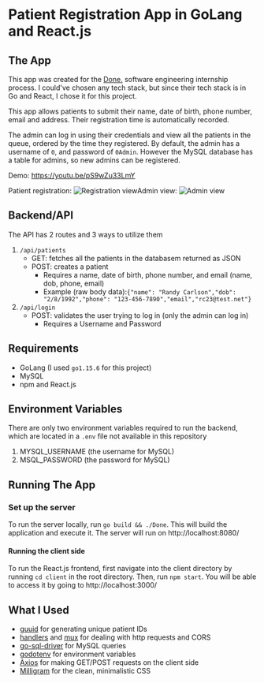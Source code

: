 # Patient Registration App in GoLang and React.js

## The App

This app was created for the [Done.](https://donefirst.com) software engineering internship process. I could've chosen any tech stack, but since their tech stack is in Go and React, I chose it for this project.

This app allows patients to submit their name, date of birth, phone number, email and address. Their registration time is automatically recorded.

The admin can log in using their credentials and view all the patients in the queue, ordered by the time they registered. By default, the admin has a username of `0`, and password of `0Admin`. However the MySQL database has a table for admins, so new admins can be registered.

Demo: https://youtu.be/pS9wZu33LmY

Patient registration:
![Registration view](https://i.imgur.com/J6tLW29.png)Admin view:
![Admin view](https://i.imgur.com/hW07mqg.png)

## Backend/API

The API has 2 routes and 3 ways to utilize them

1. `/api/patients`
   - GET: fetches all the patients in the databasem returned as JSON
   - POST: creates a patient
     - Requires a name, date of birth, phone number, and email (name, dob, phone, email)
     - Example (raw body data):`{"name": "Randy Carlson","dob": "2/8/1992","phone": "123-456-7890","email","rc23@test.net"}`
2. `/api/login`
   - POST: validates the user trying to log in (only the admin can log in)
     - Requires a Username and Password

## Requirements

- GoLang (I used `go1.15.6` for this project)
- MySQL
- npm and React.js

## Environment Variables

There are only two environment variables required to run the backend, which are located in a `.env` file not available in this repository

1. MYSQL_USERNAME (the username for MySQL)
2. MSQL_PASSWORD (the password for MySQL)

## Running The App

### Set up the server

To run the server locally, run `go build && ./Done`. This will build the application and execute it. The server will run on http://localhost:8080/

#### Running the client side

To run the React.js frontend, first navigate into the client directory by running `cd client` in the root directory. Then, run `npm start`. You will be able to access it by going to http://localhost:3000/

## What I Used

- [guuid](github.com/google/uuid) for generating unique patient IDs
- [handlers](github.com/gorilla/handlers) and [mux](github.com/gorilla/mux) for dealing with http requests and CORS
- [go-sql-driver](github.com/go-sql-driver/mysql) for MySQL queries
- [godotenv](github.com/joho/godotenv) for environment variables
- [Axios](https://www.npmjs.com/package/axios) for making GET/POST requests on the client side
- [Milligram](https://milligram.io/) for the clean, minimalistic CSS
